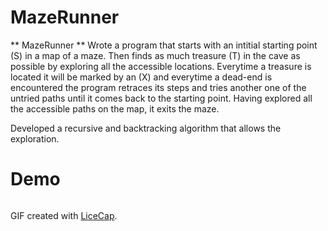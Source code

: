 # MazeRunner

** MazeRunner ** 
Wrote a program that starts with an intitial starting point (S) in a map of a maze. Then finds as much treasure (T) in the cave as possible by exploring all the accessible locations. Everytime a treasure is located it will be marked by an (X) and everytime a dead-end is encountered the program retraces its steps and tries another one of the untried paths until it comes back to the starting point. Having explored all the accessible paths on the map, it exits the maze. 

Developed a recursive and backtracking algorithm that allows the exploration.  

# Demo 

![]()

GIF created with [LiceCap](http://www.cockos.com/licecap/).
